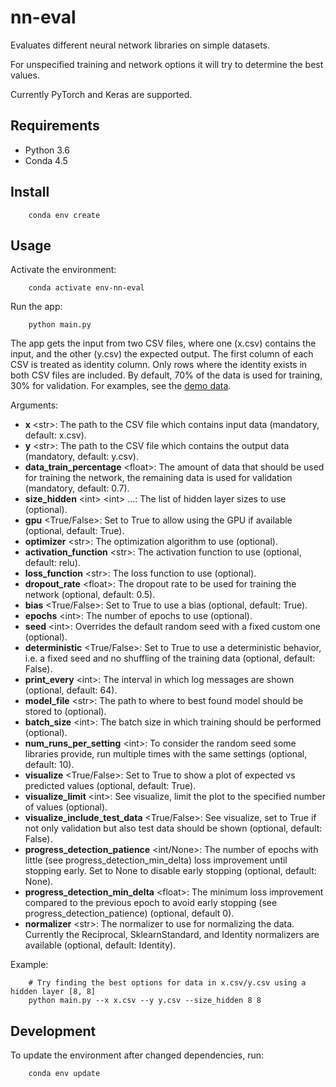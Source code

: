 nn-eval
=======

Evaluates different neural network libraries on simple datasets.

For unspecified training and network options it will try to determine the best values.

Currently PyTorch and Keras are supported.


Requirements
------------

* Python 3.6
* Conda 4.5


Install
-------

        conda env create


Usage
-----

Activate the environment:

        conda activate env-nn-eval

Run the app:

        python main.py

The app gets the input from two CSV files, where one (x.csv) contains the input, and the other (y.csv) the expected output.
The first column of each CSV is treated as identity column.
Only rows where the identity exists in both CSV files are included.
By default, 70% of the data is used for training, 30% for validation.
For examples, see the [demo data](data).

Arguments:

-   **x** \<str>\: The path to the CSV file which contains input data (mandatory, default: x.csv).
-   **y** \<str>\: The path to the CSV file which contains the output data (mandatory, default: y.csv).
-   **data_train_percentage** \<float>\: The amount of data that should be used for training the network, the remaining data is used for validation  (mandatory, default: 0.7).
-   **size_hidden** \<int\> \<int\> ...: The list of hidden layer sizes to use (optional).
-   **gpu** \<True/False\>: Set to True to allow using the GPU if available (optional, default: True).
-   **optimizer** \<str\>: The optimization algorithm to use (optional).
-   **activation_function** \<str\>: The activation function to use (optional, default: relu).
-   **loss_function** \<str\>: The loss function to use (optional).
-   **dropout_rate** \<float>\: The dropout rate to be used for training the network (optional, default: 0.5).
-   **bias** \<True/False\>: Set to True to use a bias (optional, default: True).
-   **epochs** \<int\>: The number of epochs to use (optional).
-   **seed** \<int\>: Overrides the default random seed with a fixed custom one (optional).
-   **deterministic** \<True/False\>: Set to True to use a deterministic behavior, i.e. a fixed seed and no shuffling of the training data (optional, default: False).
-   **print_every** \<int\>: The interval in which log messages are shown (optional, default: 64).
-   **model_file** \<str\>: The path to where to best found model should be stored to (optional).
-   **batch_size** \<int\>: The batch size in which training should be performed (optional).
-   **num_runs_per_setting** \<int\>: To consider the random seed some libraries provide, run multiple times with the same settings (optional, default: 10).
-   **visualize** \<True/False\>: Set to True to show a plot of expected vs predicted values (optional, default: True).
-   **visualize_limit** \<int\>: See visualize, limit the plot to the specified number of values (optional).
-   **visualize_include_test_data** \<True/False\>: See visualize, set to True if not only validation but also test data should be shown (optional, default: False).
-   **progress_detection_patience** \<int/None\>: The number of epochs with little (see progress_detection_min_delta) loss improvement until stopping early. Set to None to disable early stopping (optional, default: None).
-   **progress_detection_min_delta** \<float>\: The minimum loss improvement compared to the previous epoch to avoid early stopping (see progress_detection_patience) (optional, default 0).
-   **normalizer** \<str\>: The normalizer to use for normalizing the data. Currently the Reciprocal, SklearnStandard, and Identity normalizers are available (optional, default: Identity).

Example:

        # Try finding the best options for data in x.csv/y.csv using a hidden layer [8, 8]
        python main.py --x x.csv --y y.csv --size_hidden 8 8


Development
-----------

To update the environment after changed dependencies, run:

        conda env update
